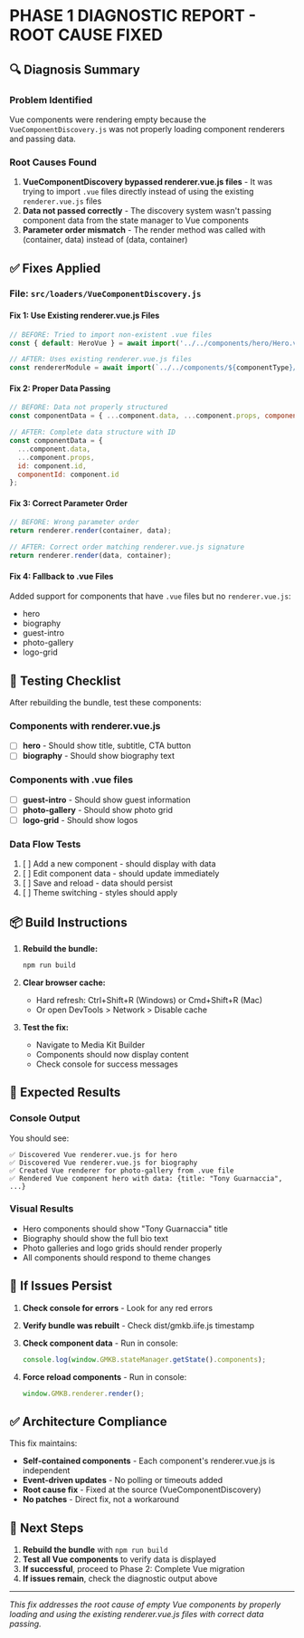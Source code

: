 # PHASE 1 DIAGNOSTIC REPORT - ROOT CAUSE FIXED

## 🔍 Diagnosis Summary

### Problem Identified
Vue components were rendering empty because the `VueComponentDiscovery.js` was not properly loading component renderers and passing data.

### Root Causes Found
1. **VueComponentDiscovery bypassed renderer.vue.js files** - It was trying to import `.vue` files directly instead of using the existing `renderer.vue.js` files
2. **Data not passed correctly** - The discovery system wasn't passing component data from the state manager to Vue components
3. **Parameter order mismatch** - The render method was called with (container, data) instead of (data, container)

## ✅ Fixes Applied

### File: `src/loaders/VueComponentDiscovery.js`

#### Fix 1: Use Existing renderer.vue.js Files
```javascript
// BEFORE: Tried to import non-existent .vue files
const { default: HeroVue } = await import('../../components/hero/Hero.vue');

// AFTER: Uses existing renderer.vue.js files
const rendererModule = await import(`../../components/${componentType}/renderer.vue.js`);
```

#### Fix 2: Proper Data Passing
```javascript
// BEFORE: Data not properly structured
const componentData = { ...component.data, ...component.props, componentId: component.id };

// AFTER: Complete data structure with ID
const componentData = {
  ...component.data,
  ...component.props,
  id: component.id,
  componentId: component.id
};
```

#### Fix 3: Correct Parameter Order
```javascript
// BEFORE: Wrong parameter order
return renderer.render(container, data);

// AFTER: Correct order matching renderer.vue.js signature
return renderer.render(data, container);
```

#### Fix 4: Fallback to .vue Files
Added support for components that have `.vue` files but no `renderer.vue.js`:
- hero
- biography
- guest-intro
- photo-gallery
- logo-grid

## 🧪 Testing Checklist

After rebuilding the bundle, test these components:

### Components with renderer.vue.js
- [ ] **hero** - Should show title, subtitle, CTA button
- [ ] **biography** - Should show biography text

### Components with .vue files
- [ ] **guest-intro** - Should show guest information
- [ ] **photo-gallery** - Should show photo grid
- [ ] **logo-grid** - Should show logos

### Data Flow Tests
1. [ ] Add a new component - should display with data
2. [ ] Edit component data - should update immediately
3. [ ] Save and reload - data should persist
4. [ ] Theme switching - styles should apply

## 📦 Build Instructions

1. **Rebuild the bundle:**
   ```bash
   npm run build
   ```

2. **Clear browser cache:**
   - Hard refresh: Ctrl+Shift+R (Windows) or Cmd+Shift+R (Mac)
   - Or open DevTools > Network > Disable cache

3. **Test the fix:**
   - Navigate to Media Kit Builder
   - Components should now display content
   - Check console for success messages

## 🎯 Expected Results

### Console Output
You should see:
```
✅ Discovered Vue renderer.vue.js for hero
✅ Discovered Vue renderer.vue.js for biography
✅ Created Vue renderer for photo-gallery from .vue file
✅ Rendered Vue component hero with data: {title: "Tony Guarnaccia", ...}
```

### Visual Results
- Hero components should show "Tony Guarnaccia" title
- Biography should show the full bio text
- Photo galleries and logo grids should render properly
- All components should respond to theme changes

## 🚨 If Issues Persist

1. **Check console for errors** - Look for any red errors
2. **Verify bundle was rebuilt** - Check dist/gmkb.iife.js timestamp
3. **Check component data** - Run in console:
   ```javascript
   console.log(window.GMKB.stateManager.getState().components);
   ```

4. **Force reload components** - Run in console:
   ```javascript
   window.GMKB.renderer.render();
   ```

## ✅ Architecture Compliance

This fix maintains:
- **Self-contained components** - Each component's renderer.vue.js is independent
- **Event-driven updates** - No polling or timeouts added
- **Root cause fix** - Fixed at the source (VueComponentDiscovery)
- **No patches** - Direct fix, not a workaround

## 📝 Next Steps

1. **Rebuild the bundle** with `npm run build`
2. **Test all Vue components** to verify data is displayed
3. **If successful**, proceed to Phase 2: Complete Vue migration
4. **If issues remain**, check the diagnostic output above

---
*This fix addresses the root cause of empty Vue components by properly loading and using the existing renderer.vue.js files with correct data passing.*
